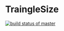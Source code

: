# TraingleSize
[![build status of master](https://travis-ci.org/m-watkins123/TriangleSize.svg?branch=master)](https://travis-ci.org/m-watkins123/TriangleSize)
